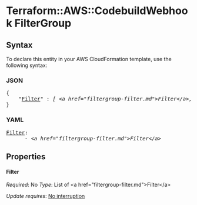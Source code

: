 # Terraform::AWS::CodebuildWebhook FilterGroup

## Syntax

To declare this entity in your AWS CloudFormation template, use the following syntax:

### JSON

<pre>
{
    "<a href="#filter" title="Filter">Filter</a>" : <i>[ &lt;a href=&#34;filtergroup-filter.md&#34;&gt;Filter&lt;/a&gt;, ... ]</i>
}
</pre>

### YAML

<pre>
<a href="#filter" title="Filter">Filter</a>: <i>
      - &lt;a href=&#34;filtergroup-filter.md&#34;&gt;Filter&lt;/a&gt;</i>
</pre>

## Properties

#### Filter

_Required_: No
_Type_: List of &lt;a href=&#34;filtergroup-filter.md&#34;&gt;Filter&lt;/a&gt;

_Update requires_: [No interruption](https://docs.aws.amazon.com/AWSCloudFormation/latest/UserGuide/using-cfn-updating-stacks-update-behaviors.html#update-no-interrupt)

